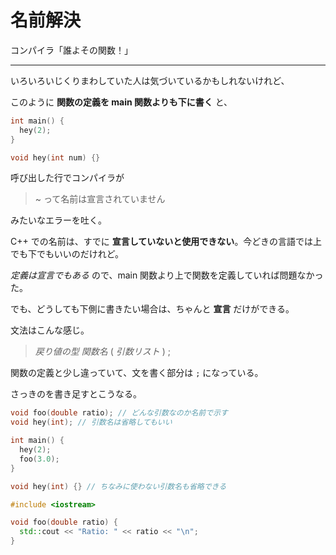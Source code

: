 # 名前解決

コンパイラ「誰よその関数！」

---

いろいろいじくりまわしていた人は気づいているかもしれないけれど、

このように **関数の定義を main 関数よりも下に書く** と、

```cpp
int main() {
  hey(2);
}

void hey(int num) {}
```

呼び出した行でコンパイラが

> ~ って名前は宣言されていません

みたいなエラーを吐く。

C++ での名前は、すでに **宣言していないと使用できない**。今どきの言語では上でも下でもいいのだけれど。

*定義は宣言でもある* ので、main 関数より上で関数を定義していれば問題なかった。

でも、どうしても下側に書きたい場合は、ちゃんと **宣言** だけができる。


文法はこんな感じ。

> *戻り値の型* *関数名* ( *引数リスト* ) ;

関数の定義と少し違っていて、文を書く部分は `;` になっている。

さっきのを書き足すとこうなる。

```cpp
void foo(double ratio); // どんな引数なのか名前で示す
void hey(int); // 引数名は省略してもいい

int main() {
  hey(2);
  foo(3.0);
}

void hey(int) {} // ちなみに使わない引数名も省略できる

#include <iostream>

void foo(double ratio) {
  std::cout << "Ratio: " << ratio << "\n";
}
```
